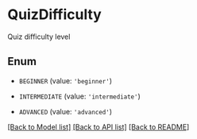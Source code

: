 # QuizDifficulty

Quiz difficulty level

## Enum

* `BEGINNER` (value: `'beginner'`)

* `INTERMEDIATE` (value: `'intermediate'`)

* `ADVANCED` (value: `'advanced'`)

[[Back to Model list]](../README.md#documentation-for-models) [[Back to API list]](../README.md#documentation-for-api-endpoints) [[Back to README]](../README.md)
